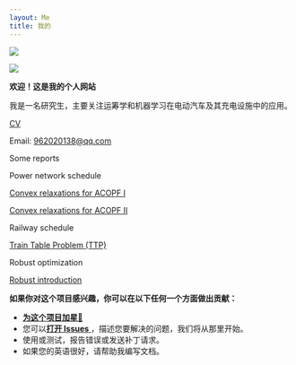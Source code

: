 ```yaml
---
layout: Me
title: 我的
---
```



![](https://previews.123rf.com/images/karpenkoilia/karpenkoilia1805/karpenkoilia180500027/102146167-vector-line-web-concept-for-programming-linear-web-banner-for-coding-.jpg)

![](https://ghchart.rshah.org/vanhiupun)

<b align = center>欢迎！这是我的个人网站</b>

我是一名研究生，主要关注运筹学和机器学习在电动汽车及其充电设施中的应用。

[CV](https://drive.google.com/file/d/1uKmL3ykh3AktG_cn402tGZT2KK0bTh2h/view?usp=sharing)

Email: 962020138@qq.com

Some reports

Power network schedule

[Convex relaxations for ACOPF Ⅰ](https://drive.google.com/file/d/15c6zr7rQxl0TJokWHBCq31DkRMxpLoVQ/view?usp=sharing)

[Convex relaxations for ACOPF Ⅱ](https://drive.google.com/file/d/14nF-SICr-mi43OLiPw_sftBPsPayF9Xa/view?usp=sharing)

Railway schedule

[Train Table Problem (TTP)](https://drive.google.com/file/d/1HiKkVQmEVyGuvN8T1KMqMPP8zFQ8f7zA/view?usp=sharing)

Robust optimization

[Robust introduction](https://drive.google.com/file/d/1uiFb2wZwL6lsC_WhWhIocgfKQUOp_eOm/view?usp=sharing)


<b align = center>如果你对这个项目感兴趣，你可以在以下任何一个方面做出贡献：</b>
- [**为这个项目加星**🌟](https://github.com/vanhiupun/Vanhiupun.github.io) 
- 您可以[**打开 Issues** ](https://github.com/vanhiupun/Vanhiupun.github.io/issues/new)，描述您要解决的问题，我们将从那里开始。
- 使用或测试，报告错误或发送补丁请求。
- 如果您的英语很好，请帮助我编写文档。
